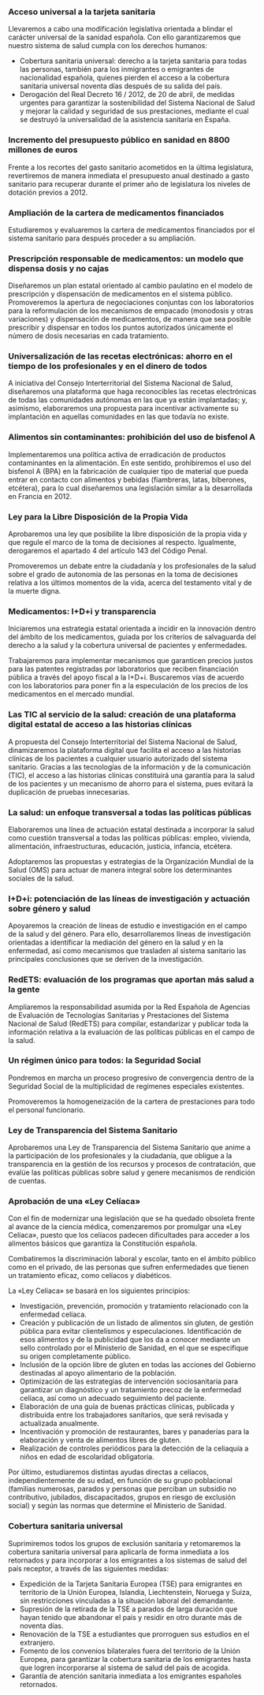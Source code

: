 
### Acceso universal a la tarjeta sanitaria

Llevaremos a cabo una modificación legislativa orientada a blindar el carácter universal de la sanidad española. Con ello garantizaremos que nuestro sistema de salud cumpla con los derechos humanos:

- Cobertura sanitaria universal: derecho a la tarjeta sanitaria para todas las personas, también para los inmigrantes o emigrantes de nacionalidad española, quienes pierden el acceso a la cobertura sanitaria universal noventa días después de su salida del país.
- Derogación del Real Decreto 16 / 2012, de 20 de abril, de medidas urgentes para garantizar la sostenibilidad del Sistema Nacional de Salud y mejorar la calidad y seguridad de sus prestaciones, mediante el cual se destruyó la universalidad de la asistencia sanitaria en España.




### Incremento del presupuesto público en sanidad en 8800 millones de euros

Frente a los recortes del gasto sanitario acometidos en la última legislatura, revertiremos de manera inmediata el presupuesto anual destinado a gasto sanitario para recuperar durante el primer año de legislatura los niveles de dotación previos a 2012.



### Ampliación de la cartera de medicamentos financiados

Estudiaremos y evaluaremos la cartera de medicamentos financiados por el sistema sanitario para después proceder a su ampliación.



### Prescripción responsable de medicamentos: un modelo que dispensa dosis y no cajas

Diseñaremos un plan estatal orientado al cambio paulatino en el modelo de prescripción y dispensación de medicamentos en el sistema público. Promoveremos la apertura de negociaciones conjuntas con los laboratorios para la reformulación de los mecanismos de empacado (monodosis y otras variaciones) y dispensación de medicamentos, de manera que sea posible prescribir y dispensar en todos los puntos autorizados únicamente el número de dosis necesarias en cada tratamiento.



### Universalización de las recetas electrónicas: ahorro en el tiempo de los profesionales y en el dinero de todos

A iniciativa del Consejo Interterritorial del Sistema Nacional de Salud, diseñaremos una plataforma que haga reconocibles las recetas electrónicas de todas las comunidades autónomas en las que ya están implantadas; y, asimismo, elaboraremos una propuesta para incentivar activamente su implantación en aquellas comunidades en las que todavía no existe.



### Alimentos sin contaminantes: prohibición del uso de bisfenol A

Implementaremos una política activa de erradicación de productos contaminantes en la alimentación. En este sentido, prohibiremos el uso del bisfenol A (BPA) en la fabricación de cualquier tipo de material que pueda entrar en contacto con alimentos y bebidas (fiambreras, latas, biberones, etcétera), para lo cual diseñaremos una legislación similar a la desarrollada en Francia en 2012.



### Ley para la Libre Disposición de la Propia Vida

Aprobaremos una ley que posibilite la libre disposición de la propia vida y que regule el marco de la toma de decisiones al respecto. Igualmente, derogaremos el apartado 4 del artículo 143 del Código Penal.

Promoveremos un debate entre la ciudadanía y los profesionales de la salud sobre el grado de autonomía de las personas en la toma de decisiones relativa a los últimos momentos de la vida, acerca del testamento vital y de la muerte digna.



### Medicamentos: I+D+i y transparencia

Iniciaremos una estrategia estatal orientada a incidir en la innovación dentro del ámbito de los medicamentos, guiada por los criterios de salvaguarda del derecho a la salud y la cobertura universal de pacientes y enfermedades.

Trabajaremos para implementar mecanismos que garanticen precios justos para las patentes registradas por laboratorios que reciben financiación pública a través del apoyo fiscal a la I+D+i. Buscaremos vías de acuerdo con los laboratorios para poner fin a la especulación de los precios de los medicamentos en el mercado mundial.



### Las TIC al servicio de la salud: creación de una plataforma digital estatal de acceso a las historias clínicas

A propuesta del Consejo Interterritorial del Sistema Nacional de Salud, dinamizaremos la plataforma digital que facilita el acceso a las historias clínicas de los pacientes a cualquier usuario autorizado del sistema sanitario. Gracias a las tecnologías de la información y de la comunicación (TIC), el acceso a las historias clínicas constituirá una garantía para la salud de los pacientes y un mecanismo de ahorro para el sistema, pues evitará la duplicación de pruebas innecesarias.



### La salud: un enfoque transversal a todas las políticas públicas

Elaboraremos una línea de actuación estatal destinada a incorporar la salud como cuestión transversal a todas las políticas públicas: empleo, vivienda, alimentación, infraestructuras, educación, justicia, infancia, etcétera.

Adoptaremos las propuestas y estrategias de la Organización Mundial de la Salud (OMS) para actuar de manera integral sobre los determinantes sociales de la salud.



### I+D+i: potenciación de las líneas de investigación y actuación sobre género y salud

Apoyaremos la creación de líneas de estudio e investigación en el campo de la salud y del género. Para ello, desarrollaremos líneas de investigación orientadas a identificar la mediación del género en la salud y en la enfermedad, así como mecanismos que trasladen al sistema sanitario las principales conclusiones que se deriven de la investigación.



### RedETS: evaluación de los programas que aportan más salud a la gente

Ampliaremos la responsabilidad asumida por la Red Española de Agencias de Evaluación de Tecnologías Sanitarias y Prestaciones del Sistema Nacional de Salud (RedETS) para compilar, estandarizar y publicar toda la información relativa a la evaluación de las políticas públicas en el campo de la salud.



### Un régimen único para todos: la Seguridad Social

Pondremos en marcha un proceso progresivo de convergencia dentro de la Seguridad Social de la multiplicidad de regímenes especiales existentes.

Promoveremos la homogeneización de la cartera de prestaciones para todo el personal funcionario.



### Ley de Transparencia del Sistema Sanitario

Aprobaremos una Ley de Transparencia del Sistema Sanitario que anime a la participación de los profesionales y la ciudadanía, que obligue a la transparencia en la gestión de los recursos y procesos de contratación, que evalúe las políticas públicas sobre salud y genere mecanismos de rendición de cuentas.



### Aprobación de una «Ley Celíaca»

Con el fin de modernizar una legislación que se ha quedado obsoleta frente al avance de la ciencia médica, comenzaremos por promulgar una «Ley Celíaca», puesto que los celíacos padecen dificultades para acceder a los alimentos básicos que garantiza la Constitución española.

Combatiremos la discriminación laboral y escolar, tanto en el ámbito público como en el privado, de las personas que sufren enfermedades que tienen un tratamiento eficaz, como celíacos y diabéticos.

La «Ley Celíaca» se basará en los siguientes principios:

- Investigación, prevención, promoción y tratamiento relacionado con la enfermedad celíaca.
- Creación y publicación de un listado de alimentos sin gluten, de gestión pública para evitar clientelismos y especulaciones. Identificación de esos alimentos y de la publicidad que los da a conocer mediante un sello controlado por el Ministerio de Sanidad, en el que se especifique su origen completamente público.
- Inclusión de la opción libre de gluten en todas las acciones del Gobierno destinadas al apoyo alimentario de la población.
- Optimización de las estrategias de intervención sociosanitaria para garantizar un diagnóstico y un tratamiento precoz de la enfermedad celíaca, así como un adecuado seguimiento del paciente.
- Elaboración de una guía de buenas prácticas clínicas, publicada y distribuida entre los trabajadores sanitarios, que será revisada y actualizada anualmente.
- Incentivación y promoción de restaurantes, bares y panaderías para la elaboración y venta de alimentos libres de gluten.
- Realización de controles periódicos para la detección de la celiaquía a niños en edad de escolaridad obligatoria.


Por último, estudiaremos distintas ayudas directas a celíacos, independientemente de su edad, en función de su grupo poblacional (familias numerosas, parados y personas que perciban un subsidio no contributivo, jubilados, discapacitados, grupos en riesgo de exclusión social) y según las normas que determine el Ministerio de Sanidad.



### Cobertura sanitaria universal

Suprimiremos todos los grupos de exclusión sanitaria y retomaremos la cobertura sanitaria universal para aplicarla de forma inmediata a los retornados y para incorporar a los emigrantes a los sistemas de salud del país receptor, a través de las siguientes medidas:

- Expedición de la Tarjeta Sanitaria Europea (TSE) para emigrantes en territorio de la Unión Europea, Islandia, Liechtenstein, Noruega y Suiza, sin restricciones vinculadas a la situación laboral del demandante.
- Supresión de la retirada de la TSE a parados de larga duración que hayan tenido que abandonar el país y residir en otro durante más de noventa días.
- Renovación de la TSE a estudiantes que prorroguen sus estudios en el extranjero.
- Fomento de los convenios bilaterales fuera del territorio de la Unión Europea, para garantizar la cobertura sanitaria de los emigrantes hasta que logren incorporarse al sistema de salud del país de acogida.
- Garantía de atención sanitaria inmediata a los emigrantes españoles retornados.



